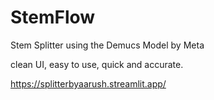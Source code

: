 # StemFlow
Stem Splitter using the Demucs Model by Meta


clean UI, easy to use, quick and accurate.

https://splitterbyaarush.streamlit.app/
